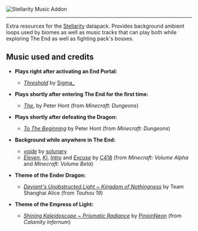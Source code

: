 ![Stellarity Music Addon](https://i.imgur.com/xVe6XS8.png)

------


Extra resources for the [Stellarity](https://modrinth.com/datapack/stellarity) datapack. Provides background ambient loops used by biomes as well as music tracks that can play both while exploring The End as well as fighting pack's bosses.

## Music used and credits
- **Plays right after activating an End Portal:**
	- [*Threshold*](https://www.youtube.com/watch?v=bhO8nfyIAyg) by [Sigma_](https://www.youtube.com/@sigma_mc)

- **Plays shortly after entering The End for the first time:**
	- [*The.*](https://www.youtube.com/watch?v=w-uQXYIoYP4) by Peter Hont (from *Minecraft: Dungeons*)

- **Plays shortly after defeating the Dragon:**
	- [*To The Beginning*](https://www.youtube.com/watch?v=KzBC0ts6hUE) by Peter Hont (from *Minecraft: Dungeons*)

- **Background while anywhere in The End:**
	- [*voide*](https://www.youtube.com/watch?v=2crn0dNNbv0) by [solunary](https://www.youtube.com/@solunary)
	- [*Eleven*](https://www.youtube.com/watch?v=eh4rVC1Mv0E), [*Ki*](https://www.youtube.com/watch?v=oOc1Bp01Buo), [*Intro*](https://www.youtube.com/watch?v=y7sm01H0w9Y) and [*Excuse*](https://www.youtube.com/watch?v=dx_rYqJ5hNQ) by [C418](https://www.youtube.com/channel/UCnsbQM9ZgyCvYdHVRlRr8dg) (from *Minecraft: Volume Alpha* and *Minecraft: Volume Beta*)

- **Theme of the Ender Dragon:**
	- [*Deviant's Unobstructed Light ~ Kingdom of Nothingness*](https://www.youtube.com/watch?v=YikgHSnYiFE) by Team Shanghai Alice (from *Touhou 19*)

- **Theme of the Empress of Light:**
	- [*Shining Kaleidoscope ~ Prismatic Radiance*](https://www.youtube.com/watch?v=2oWHHOTwtIE) by [PinpinNeon](https://www.youtube.com/@pinpinneon9353) (from *Calamity Infernum*)
